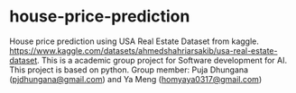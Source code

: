 # house-price-prediction
House price prediction using USA Real Estate Dataset from kaggle. 
https://www.kaggle.com/datasets/ahmedshahriarsakib/usa-real-estate-dataset. 
This is a academic group project for Software development for AI. This project is based on python.
Group member: Puja Dhungana (pjdhungana@gmail.com) and  Ya Meng (homyaya0317@gmail.com)
